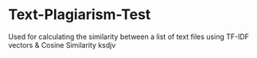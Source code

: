 # Text-Plagiarism-Test
Used for calculating the similarity between a list of text files using TF-IDF vectors &amp; Cosine Similarity
ksdjv
